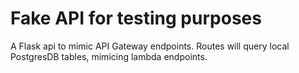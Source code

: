 # Fake API for testing purposes

A Flask api to mimic API Gateway endpoints. Routes will query local PostgresDB tables, mimicing lambda endpoints.